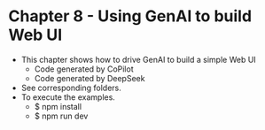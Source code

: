# Chapter 8 - Using GenAI to build Web UI

- This chapter shows how to drive GenAI to build a simple Web UI
  - Code generated by CoPilot
  - Code generated by DeepSeek
- See corresponding folders.
- To execute the examples.
  - $ npm install 
  - $ npm run dev